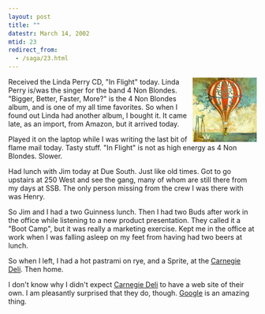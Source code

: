 ```yaml
---
layout: post
title: ""
datestr: March 14, 2002
mtid: 23
redirect_from:
  - /saga/23.html
---
```

</a><img src="/pics/InFlightCover.jpg" width="130" height="130" align="right">

Received the Linda Perry CD, &quot;In Flight&quot; today. Linda Perry is/was
the singer for the band 4 Non Blondes. &quot;Bigger, Better, Faster, More?&quot;
is the 4 Non Blondes album, and is one of my all time favorites. So when I found
out Linda had another album, I bought it. It came late, as an import, from Amazon,
but it arrived today.

Played it on the laptop while I was writing the last bit of flame mail today.
Tasty stuff. &quot;In Flight&quot; is not as high energy as 4 Non Blondes. Slower.

Had lunch with Jim today at Due South. Just like old times. Got to go upstairs
at 250 West and see the gang, many of whom are still there from my days at SSB.
The only person missing from the crew I was there with was Henry.

So Jim and I had a two Guinness lunch. Then I had two Buds after work in the
office while listening to a new product presentation. They called it a &quot;Boot
Camp&quot;, but it was really a marketing exercise. Kept me in the office at
work when I was falling asleep on my feet from having had two beers at lunch.

So when I left, I had a hot pastrami on rye, and a Sprite, at the <a href="http://www.carnegiedeli.com/">Carnegie
Deli</a>. Then home.

I don't know why I didn't expect <a href="http://www.carnegiedeli.com/">Carnegie
Deli</a> to have a web site of their own. I am pleasantly surprised that they
do, though. <a href="http://www.google.com/">Google</a> is an amazing thing.

